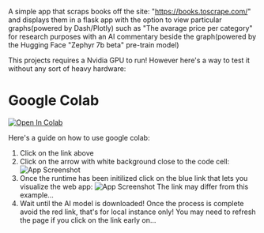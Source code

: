A simple app that scraps books off the site: "https://books.toscrape.com/" and displays them in a flask app with the option to view particular graphs(powered by Dash/Plotly) such as "The avarage price per category" for research purposes with an AI commentary beside the graph(powered by the Hugging Face "Zephyr 7b beta" pre-train model)

This projects requires a Nvidia GPU to run! However here's a way to test it without any sort of heavy hardware:

# Google Colab

[![Open In Colab](https://colab.research.google.com/assets/colab-badge.svg)](https://colab.research.google.com/github/ScriptTinker/ETLBooks/blob/main/ETLBooks/ETLBooks_demo.ipynb)

Here's a guide on how to use google colab:

1. Click on the link above
2. Click on the arrow with white background close to the code cell:
   ![App Screenshot](.colab/images/tutorial_img_1.png)
3. Once the runtime has been initilized click on the blue link that lets you visualize the web app:
   ![App Screenshot](.colab/images/tutorial_img_2.png)
   The link may differ from this example...
4. Wait until the AI model is downloaded! Once the process is complete avoid the red link, that's for local instance only!
   You may need to refresh the page if you click on the link early on...
